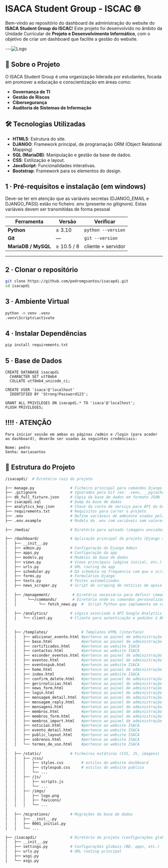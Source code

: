 # ISACA Student Group - ISCAC 🌐

Bem-vindo ao repositório do dashboard de administração do website do **ISACA Student Group do ISCAC**! Este projeto foi desenvolvido no âmbito da Unidade Curricular de **Projeto e Desenvolvimento Informático**, com o objetivo de criar um dashboard que facilite a gestão do website.

---![Logo](https://github.com/user-attachments/assets/348e3c38-f4b7-493a-92f4-ed350b4ecfe4)


## 📖 Sobre o Projeto

O ISACA Student Group é uma organização liderada por estudantes, focada em promover a educação e conscientização em áreas como:
- **Governança de TI**
- **Gestão de Riscos**
- **Cibersegurança**
- **Auditoria de Sistemas de Informação**

## 🛠️ Tecnologias Utilizadas

- **HTML5**: Estrutura do site.
- **DJANGO**: Framework principal, de programação ORM (Object Relational Mapping)
- **SQL (MariaDB)**: Manipulação e gestão da base de dados.
- **CSS**: Estilização e layout.
- **JavaScript**: Funcionalidades interativas.
- **Bootstrap**: Framework para os elementos do design.

## 1 · Pré-requisitos e instalação (em windows)

Deve-se ter em atenção que as variáveis secretas (DJANGO_EMAIL e DJANGO_PASS) estão no ficheiro .env (presente no gitignore). Estas variáveis devem ser transmitidas de forma pessoal

| Ferramenta | Versão | Verificar |
|------------|--------|-----------|
| **Python** | ≥ 3.10 | `python --version` |
| **Git** | — | `git --version` |
| **MariaDB / MySQL** | ≥ 10.5 / 8 | cliente + servidor |

---

## 2 · Clonar o repositório

```bash
git clone https://github.com/pedromgsantos/isacapdi.git
cd isacapdi
```

## 3 · Ambiente Virtual

```bash
python -m venv .venv
.venv\Scripts\activate
```

## 4 · Instalar Dependências

```bash
pip install requirements.txt
```

## 5 · Base de Dados

```plaintext
CREATE DATABASE isacapdi
  CHARACTER SET utf8mb4
  COLLATE utf8mb4_unicode_ci;

CREATE USER 'isaca'@'localhost'
  IDENTIFIED BY 'Strong!Password123';

GRANT ALL PRIVILEGES ON isacapdi.* TO 'isaca'@'localhost';
FLUSH PRIVILEGES;

```

## !!!! · ATENÇÃO

```plaintext
Para iniciar sessão em ambas as páginas /admin e /login (para aceder ao dashboard), deverão ser usadas as seguintes credenciais:

Nome: pedro
Senha: mariasantos
```

## 📁 Estrutura do Projeto

```bash
/isacapdi/  # Diretório raiz do projeto

├── manage.py                # Ficheiro principal para comandos Django
├── .gitignore               # Ignorados pelo Git (ex: .venv, __pycache__, etc. e também o analytics_key, por questões de segurança)
├── db_full_fixture.json     # Cópia da base de dados em formato JSON
├── isacapdi.sql             # Dump da base de dados 
├── analytics_key.json       # Chave da conta de serviço para API do Google Analytics
├── requirements.txt         # Requisitos para correr o projeto
├── .env                     # Define variáveis de ambiente usadas pela aplicação localmente
├── .env.example             # Modelo do .env com variáveis sem valores definidos

├── /media/                  # Diretório para uploads (imagens enviadas pelos administradores)

├── /dashboard/              # Aplicação principal do projeto (Django app)
│   ├── __init__.py
│   ├── admin.py             # Configuração do Django Admin
│   ├── apps.py              # Configuração da app
│   ├── models.py            # Modelos da base de dados
│   ├── views.py             # Views principais (página inicial, etc.)
│   ├── urls.py              # URL routing da app
│   ├── scheduler.py         # Dá schedule na frequencia com que o scrape ativa para ir buscar os dados das noticias
│   ├── forms.py             # Formulários Django
│   ├── tests.py             # Testes automatizados
│   ├── news_scraper.py      # Script de scraping de notícias de apoio ao template "noticias.html"
│
│   ├── /management/          # Diretório necessário para definir comandos personalizados do Django
│   │     └──/commands/       # Diretório onde os comandos personalizados são implementados
│   │          └── fetch_news.py  #  Script Python que implementa um comando personalizado, que neste caso é a busca de noticias
│
│   ├── /analytics/          # Lógica associada à API Google Analytics
│   │   └── client.py        # Cliente para autenticação e pedidos à API
│
│
│   ├── /templates/               # Templates HTML (interface)
│   │   ├── adicionar_evento.html #pertence ao painel de administração
│   │   ├── base.html             #pertence ao painel de administração
│   │   ├── certificados.html     #pertence ao website ISACA
│   │   ├── contactos.html        #pertence ao website ISACA
│   │   ├── esconder_eventos.html #pertence ao painel de administração
│   │   ├── eventos.html          #pertence ao painel de administração
│   │   ├── eventospub.html       #pertence ao website ISACA
│   │   ├── home.html             #pertence ao painel de administração
│   │   ├── index.html            #pertence ao website ISACA
│   │   ├── confirm_delete.html   #pertence ao painel de administração
│   │   ├── gerirnoticias.html    #pertence ao painel de administração
│   │   ├── news_form.html        #pertence ao painel de administração
│   │   ├── login.html            #pertence ao painel de administração
│   │   ├── mensagem_detail.html  #pertence ao painel de administração
│   │   ├── mensagem_reply.html   #pertence ao painel de administração
│   │   ├── mensagens.html        #pertence ao painel de administração
│   │   ├── membros.html          #pertence ao painel de administração
│   │   ├── membros_form.html     #pertence ao painel de administração
│   │   ├── membros_import.html   #pertence ao painel de administração
│   │   ├── noticias.html         #pertence ao website ISACA
│   │   ├── evento_detail.html    #pertence ao website ISACA
│   │   ├── public_layout.html    #pertence ao website ISACA
│   │   ├── sobrenos.html         #pertence ao website ISACA
│   │   └── termos_de_uso.html    #pertence ao website ISACA
│
│   ├── /static/             # Ficheiros estáticos (CSS, JS, imagens)
│   │   ├── /css/
│   │   │   ├── styles.css        # estilos do website dashboard
│   │   │   ├── stylespub.css     # estilos do website publico
│   │   │   └── ...
│   │   ├── /js/
│   │   │   ├── scripts.js
│   │   │   └── ...
│   │   ├── /imgs/
│   │   │   ├── logo.png
│   │   │   ├── favicons/
│   │   │   └── ...
│
│   ├── /migrations/         # Migrações da base de dados
│   │   ├── __init__.py
│   │   ├── 0001_initial.py
│   │   └── ...

├── /isacapdi/               # Diretório do projeto (configurações globais Django)
│   ├── __init__.py
│   ├── settings.py          # Configurações globais (BD, apps, etc.)
│   ├── urls.py              # URL routing principal
│   ├── wsgi.py
│   └── asgi.py
